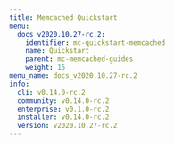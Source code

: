 ```yaml
---
title: Memcached Quickstart
menu:
  docs_v2020.10.27-rc.2:
    identifier: mc-quickstart-memcached
    name: Quickstart
    parent: mc-memcached-guides
    weight: 15
menu_name: docs_v2020.10.27-rc.2
info:
  cli: v0.14.0-rc.2
  community: v0.14.0-rc.2
  enterprise: v0.1.0-rc.2
  installer: v0.14.0-rc.2
  version: v2020.10.27-rc.2
---
```


